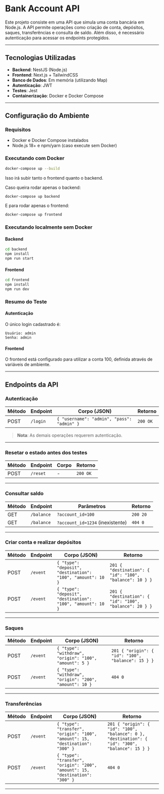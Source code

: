 # Bank Account API

Este projeto consiste em uma API que simula uma conta bancária em Node.js. A API permite operações como criação de conta, depósitos, saques, transferências e consulta de saldo. Além disso, é necessário autenticação para acessar os endpoints protegidos.

---

## Tecnologias Utilizadas

- **Backend**: NestJS (Node.js)
- **Frontend**: Next.js + TailwindCSS
- **Banco de Dados**: Em memória (utilizando Map)
- **Autenticação**: JWT
- **Testes**: Jest
- **Containerização**: Docker e Docker Compose

---

## Configuração do Ambiente

### Requisitos

- Docker e Docker Compose instalados
- Node.js 18+ e npm/yarn (caso execute sem Docker)

### Executando com Docker

```sh
docker-compose up --build
```

Isso irá subir tanto o frontend quanto o backend.

Caso queira rodar apenas o backend:

```sh
docker-compose up backend
```

E para rodar apenas o frontend:

```sh
docker-compose up frontend
```

### Executando localmente sem Docker

#### Backend

```sh
cd backend
npm install
npm run start
```

#### Frontend

```sh
cd frontend
npm install
npm run dev
```

### Resumo do Teste

#### Autenticação

O único login cadastrado é:

```dash
Usuário: admin
Senha: admin
```

#### Frontend

O frontend está configurado para utilizar a conta 100, definida através de variáveis de ambiente.

---

## Endpoints da API

### Autenticação

| Método | Endpoint | Corpo (JSON)                               | Retorno  |
| ------ | -------- | ------------------------------------------ | -------- |
| POST   | `/login` | `{ "username": "admin", "pass": "admin" }` | `200 OK` |

> **Nota**: As demais operações requerem autenticação.

---

### Resetar o estado antes dos testes

| Método | Endpoint | Corpo | Retorno  |
| ------ | -------- | ----- | -------- |
| POST   | `/reset` | -     | `200 OK` |

---

### Consultar saldo

| Método | Endpoint   | Parâmetros                       | Retorno  |
| ------ | ---------- | -------------------------------- | -------- |
| GET    | `/balance` | `?account_id=100`                | `200 20` |
| GET    | `/balance` | `?account_id=1234` (inexistente) | `404 0`  |

---

### Criar conta e realizar depósitos

| Método | Endpoint | Corpo (JSON)                                                | Retorno                                                 |
| ------ | -------- | ----------------------------------------------------------- | ------------------------------------------------------- |
| POST   | `/event` | `{ "type": "deposit", "destination": "100", "amount": 10 }` | `201 { "destination": { "id": "100", "balance": 10 } }` |
| POST   | `/event` | `{ "type": "deposit", "destination": "100", "amount": 10 }` | `201 { "destination": { "id": "100", "balance": 20 } }` |

---

### Saques

| Método | Endpoint | Corpo (JSON)                                            | Retorno                                            |
| ------ | -------- | ------------------------------------------------------- | -------------------------------------------------- |
| POST   | `/event` | `{ "type": "withdraw", "origin": "100", "amount": 5 }`  | `201 { "origin": { "id": "100", "balance": 15 } }` |
| POST   | `/event` | `{ "type": "withdraw", "origin": "200", "amount": 10 }` | `404 0`                                            |

---

### Transferências

| Método | Endpoint | Corpo (JSON)                                                                  | Retorno                                                                                          |
| ------ | -------- | ----------------------------------------------------------------------------- | ------------------------------------------------------------------------------------------------ |
| POST   | `/event` | `{ "type": "transfer", "origin": "100", "amount": 15, "destination": "300" }` | `201 { "origin": { "id": "100", "balance": 0 }, "destination": { "id": "300", "balance": 15 } }` |
| POST   | `/event` | `{ "type": "transfer", "origin": "200", "amount": 15, "destination": "300" }` | `404 0`                                                                                          |

---
